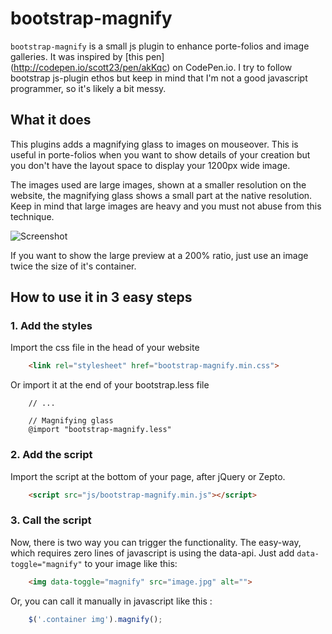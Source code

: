 # bootstrap-magnify

`bootstrap-magnify` is a small js plugin to enhance porte-folios and image galleries. It was inspired by [this pen]
(http://codepen.io/scott23/pen/akKqc) on CodePen.io. I try to follow bootstrap js-plugin ethos but keep in mind that I'm
not a good javascript programmer, so it's likely a bit messy.

## What it does
This plugins adds a magnifying glass to images on mouseover. This is useful in porte-folios when you want to show
details of your creation but you don't have the layout space to display your 1200px wide image.

The images used are large images, shown at a smaller resolution on the website, the magnifying glass shows a small part
at the native resolution. Keep in mind that large images are heavy and you must not abuse from this technique.

![Screenshot](https://raw.github.com/marcaube/bootstrap-magnify/master/example/screenshot.png)

If you want to show the large preview at a 200% ratio, just use an image twice the size of it's container.

## How to use it in 3 easy steps

### 1. Add the styles
Import the css file in the head of your website

``` html
    <link rel="stylesheet" href="bootstrap-magnify.min.css">
```

Or import it at the end of your bootstrap.less file

```less
    // ...

    // Magnifying glass
    @import "bootstrap-magnify.less"
```

### 2. Add the script
Import the script at the bottom of your page, after jQuery or Zepto.

``` html
    <script src="js/bootstrap-magnify.min.js"></script>
```

### 3. Call the script
Now, there is two way you can trigger the functionality. The easy-way, which requires zero lines of javascript is using
the data-api. Just add `data-toggle="magnify"` to your image like this:

``` html
    <img data-toggle="magnify" src="image.jpg" alt="">
```

Or, you can call it manually in javascript like this :

``` js
    $('.container img').magnify();
```